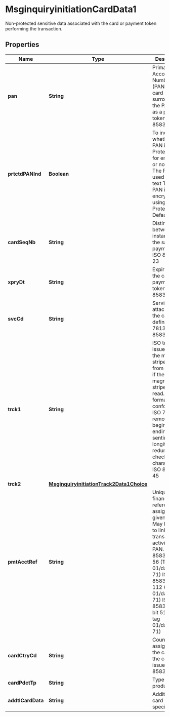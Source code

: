

# MsginquiryinitiationCardData1

Non-protected sensitive data associated with the card or payment token performing the transaction.

## Properties

| Name | Type | Description | Notes |
|------------ | ------------- | ------------- | -------------|
|**pan** | **String** | Primary Account Number (PAN) of the card or a surrogate of the PAN such as a payment token. ISO 8583 bit 2 |  [optional] |
|**prtctdPANInd** | **Boolean** | To indicate whether the PAN is using ProtectedData for encryption or not. False: The PAN is used in plain text True: The PAN is encrypted by using ProtectedData Default: False |  [optional] |
|**cardSeqNb** | **String** | Distinguishes between instances of the same payment card. ISO 8583 bit 23 |  [optional] |
|**xpryDt** | **String** | Expiry date of the card or payment token.  ISO 8583 bit 14. |  [optional] |
|**svcCd** | **String** | Service attached to the card as defined in ISO 7813.  ISO 8583 bit 40. |  [optional] |
|**trck1** | **String** | ISO track 1 issued from the magnetic stripe card or from the ICC if the magnetic stripe was not read. The format conforms to ISO 7813, removing beginning and ending sentinels and longitudinal redundancy check characters.   ISO 8583 bit 45 |  [optional] |
|**trck2** | [**MsginquiryinitiationTrack2Data1Choice**](MsginquiryinitiationTrack2Data1Choice.md) |  |  [optional] |
|**pmtAcctRef** | **String** | Unique non-financial reference assigned to a given PAN. May be used to link the transaction activity to that PAN.  ISO 8583:87 bit 56 (TLV tag 01/dataset 71) ISO 8583:93 bit 112 (TLV tag 01/dataset 71) ISO 8583:2003 bit 51 (TLV tag 01/dataset 71) |  [optional] |
|**cardCtryCd** | **String** | Country code assigned to the card by the card issuer. ISO 8583 bit 20 |  [optional] |
|**cardPdctTp** | **String** | Type of card product. |  [optional] |
|**addtlCardData** | **String** | Additional card issuer specific data. |  [optional] |



